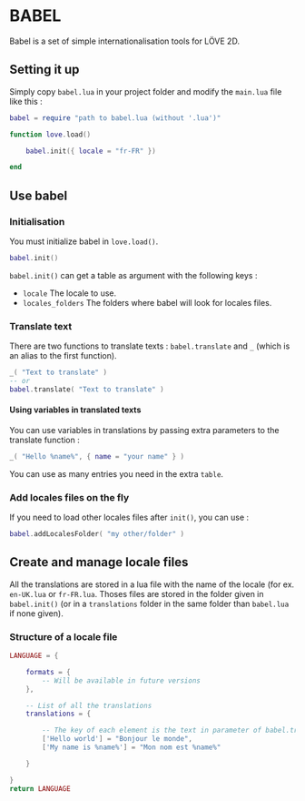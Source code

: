 # BABEL

Babel is a set of simple internationalisation tools for LÖVE 2D.

## Setting it up

Simply copy `babel.lua` in your project folder and modify the `main.lua` file
like this :

``` lua
babel = require "path to babel.lua (without '.lua')"

function love.load()

    babel.init({ locale = "fr-FR" })

end
```

## Use babel

### Initialisation

You must initialize babel in `love.load()`.

``` lua
babel.init()
```

`babel.init()` can get a table as argument with the following keys :

  * `locale` The locale to use.
  * `locales_folders` The folders where babel will look for locales files.

### Translate text

There are two functions to translate texts : `babel.translate` and `_` (which is an
alias to the first function).

``` lua
_( "Text to translate" )
-- or
babel.translate( "Text to translate" )
```

#### Using variables in translated texts

You can use variables in translations by passing extra parameters to the
translate function :

``` lua
_( "Hello %name%", { name = "your name" } )
```

You can use as many entries you need in the extra `table`.

### Add locales files on the fly

If you need to load other locales files after `init()`, you can use :

``` lua
babel.addLocalesFolder( "my other/folder" )
```

## Create and manage locale files

All the translations are stored in a lua file with the name of the locale (for
ex. `en-UK.lua` or `fr-FR.lua`. Thoses files are stored in the folder given
in `babel.init()` (or in a `translations` folder in the same folder than
`babel.lua` if none given).

### Structure of a locale file

``` lua
LANGUAGE = {

    formats = {
        -- Will be available in future versions
    },

    -- List of all the translations
    translations = {

        -- The key of each element is the text in parameter of babel.translate()
        ['Hello world'] = "Bonjour le monde",
        ['My name is %name%'] = "Mon nom est %name%"

    }

}
return LANGUAGE
```
